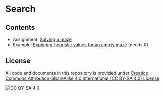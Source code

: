 <!-- #region -->
# Search

## Contents

* Assignment: [Solving a maze](Maze.ipynb)
* Example: [Exploring heuristic values for an empty maze](Explore_heuristics.ipynb) (needs R)



## License
All code and documents in this repository is provided under [Creatice Commons Attribution-ShareAlike 4.0 International (CC BY-SA 4.0) License](https://creativecommons.org/licenses/by-sa/4.0/)

![CC BY-SA 4.0](https://licensebuttons.net/l/by-sa/3.0/88x31.png)
<!-- #endregion -->

```python

```
